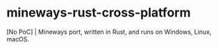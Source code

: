 # mineways-rust-cross-platform
[No PoC] | Mineways port, written in Rust, and runs on Windows, Linux, macOS.
